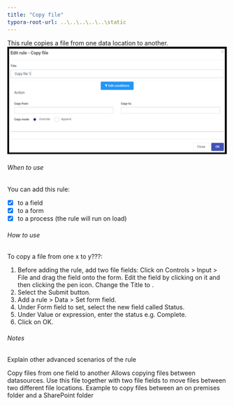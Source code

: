 ```yaml
---
title: "Copy file"
typora-root-url: ..\..\..\..\..\static
---
```


This rule copies a file from one data location to another.  
![Send email rule dialog box](/images/copyfile.png)

###### When to use 
You can add this rule:
- [x] to a field
- [x] to a form 
- [x] to a process (the rule will run on load)

###### How to use
To copy a file from one x to y???:
1. Before adding the rule, add two file fields: Click on Controls > Input > File and drag the field onto the form. Edit the field by clicking on it and then clicking the pen icon. Change the Title to . 
2. Select the Submit button.
3. Add a rule > Data > Set form field.
4. Under Form field to set, select the new field called Status.
5. Under Value or expression, enter the status e.g. Complete.
6. Click on OK.

###### Notes
Explain other advanced scenarios of the rule

Copy files from one field to another
Allows copying files between datasources. Use this file together with two file fields to move files between two different file locations. Example to copy files between an on premises folder and a SharePoint folder		